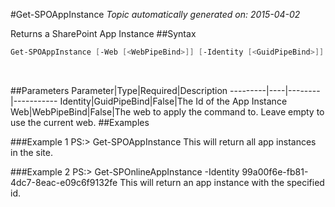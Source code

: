 #Get-SPOAppInstance
*Topic automatically generated on: 2015-04-02*

Returns a SharePoint App Instance
##Syntax
```powershell
Get-SPOAppInstance [-Web [<WebPipeBind>]] [-Identity [<GuidPipeBind>]]
```
&nbsp;

##Parameters
Parameter|Type|Required|Description
---------|----|--------|-----------
Identity|GuidPipeBind|False|The Id of the App Instance
Web|WebPipeBind|False|The web to apply the command to. Leave empty to use the current web.
##Examples

###Example 1
    PS:> Get-SPOAppInstance
This will return all app instances in the site.
 

###Example 2
    PS:> Get-SPOnlineAppInstance -Identity 99a00f6e-fb81-4dc7-8eac-e09c6f9132fe
This will return an app instance with the specified id.
    
